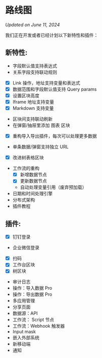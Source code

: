 # 路线图

*Updated on June 11, 2024*

我们正在开发或者已经计划以下新特性和插件：

## 新特性:

- 字段默认值支持表达式
- 关系字段支持联动规则
- [x] Link 操作，地址支持变量和表达式
- [x] 数据范围和字段默认值支持 Query params
- [x] 设置区块高度
- [x] Iframe 地址支持变量
- [x] Markdown 支持变量
- 区块间支持联动刷新
- 在弹窗/抽屉里添加 图表 区块
- [x] 重构导入导出插件，每次可以处理更多数据
- 单条数据/弹窗支持独立 URL
- [x] 改进树表格区块
- 工作流的重构
  - [x] 新增数据节点
  - [x] 更新数据节点
  - 自动处理变量引用（废弃预加载）
- 日期和时间处理引擎
- 分布式架构
- 插件教程
  
## 插件:

- [x] 钉钉登录
- 企业微信登录
- [x] 扫码
- [x] 工作台区块
- [x] 树区块
- 审计日志
- 操作：导入数据 Pro
- 操作：导出数据 Pro
- 多应用管理
- 分享页面
- 数据源：API
- 工作流： Script 节点
- 工作流：Webhook 触发器
- Input mask
- 嵌入外部系统
- 新移动端
- 通知
